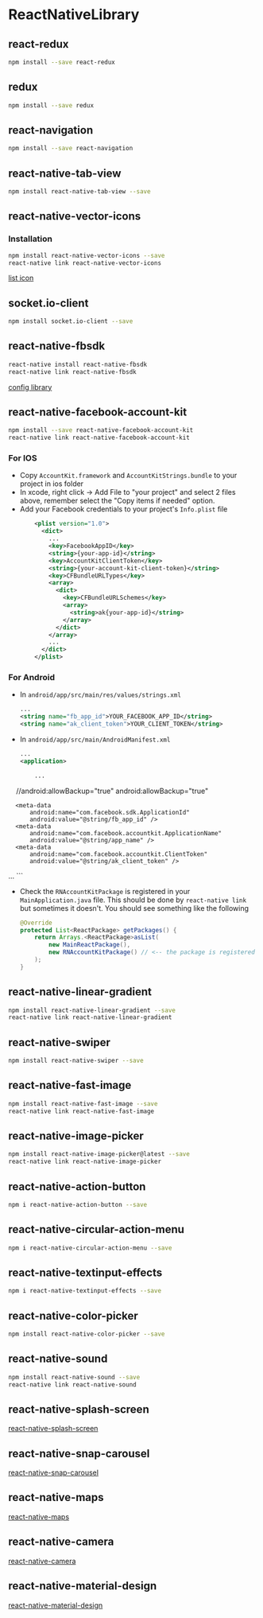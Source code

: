 # ReactNativeLibrary

## react-redux
```bash
npm install --save react-redux
```

## redux
```bash
npm install --save redux
```

## react-navigation
```bash
npm install --save react-navigation
```

## react-native-tab-view
```bash
npm install react-native-tab-view --save
```

## react-native-vector-icons
### Installation
```bash
npm install react-native-vector-icons --save
react-native link react-native-vector-icons
```
[list icon](https://oblador.github.io/react-native-vector-icons/)

## socket.io-client
```bash
npm install socket.io-client --save
```

## react-native-fbsdk
```bash
react-native install react-native-fbsdk
react-native link react-native-fbsdk
```
[config library](https://github.com/facebook/react-native-fbsdk)

## react-native-facebook-account-kit
```bash
npm install --save react-native-facebook-account-kit
react-native link react-native-facebook-account-kit
```
### For IOS
- Copy `AccountKit.framework` and `AccountKitStrings.bundle` to your project in ios folder
- In xcode, right click -> Add File to "your project" and select 2 files above, remember select the "Copy items if needed" option.
- Add your Facebook credentials to your project's `Info.plist` file
  ```xml
      <plist version="1.0">
        <dict>
          ...
          <key>FacebookAppID</key>
          <string>{your-app-id}</string>
          <key>AccountKitClientToken</key>
          <string>{your-account-kit-client-token}</string>
          <key>CFBundleURLTypes</key>
          <array>
            <dict>
              <key>CFBundleURLSchemes</key>
              <array>
                <string>ak{your-app-id}</string>
              </array>
            </dict>
          </array>
          ...
        </dict>
      </plist>
  ```
### For Android
- In `android/app/src/main/res/values/strings.xml`
   ```xml
   ...
   <string name="fb_app_id">YOUR_FACEBOOK_APP_ID</string>
   <string name="ak_client_token">YOUR_CLIENT_TOKEN</string>
   ```

- In `android/app/src/main/AndroidManifest.xml`
  ```xml
  ...
  <application>

      ...
      //android:allowBackup="true"
      android:allowBackup="true"
  
      <meta-data
          android:name="com.facebook.sdk.ApplicationId"
          android:value="@string/fb_app_id" />
      <meta-data
          android:name="com.facebook.accountkit.ApplicationName"
          android:value="@string/app_name" />
      <meta-data
          android:name="com.facebook.accountkit.ClientToken"
          android:value="@string/ak_client_token" />
   </application>
   ...
   ```

- Check the `RNAccountKitPackage` is registered in your `MainApplication.java` file. This should be done by `react-native link` but sometimes it doesn't. You should see something like the following
  ```java
  @Override
  protected List<ReactPackage> getPackages() {
      return Arrays.<ReactPackage>asList(
          new MainReactPackage(),
          new RNAccountKitPackage() // <-- the package is registered
      );
  }
  ```

## react-native-linear-gradient
```bash
npm install react-native-linear-gradient --save
react-native link react-native-linear-gradient
```
## react-native-swiper
```bash
npm install react-native-swiper --save
```

## react-native-fast-image
```bash
npm install react-native-fast-image --save
react-native link react-native-fast-image
```

## react-native-image-picker
```bash
npm install react-native-image-picker@latest --save
react-native link react-native-image-picker
```

## react-native-action-button
```bash
npm i react-native-action-button --save
```

## react-native-circular-action-menu
```bash
npm i react-native-circular-action-menu --save
```

## react-native-textinput-effects
```bash
npm i react-native-textinput-effects --save
```

## react-native-color-picker
```bash
npm install react-native-color-picker --save
```

## react-native-sound
```bash
npm install react-native-sound --save 
react-native link react-native-sound
```

## react-native-splash-screen
[react-native-splash-screen](https://github.com/crazycodeboy/react-native-splash-screen)

## react-native-snap-carousel
[react-native-snap-carousel](https://github.com/archriss/react-native-snap-carousel)

## react-native-maps
[react-native-maps](https://github.com/react-community/react-native-maps)

## react-native-camera
[react-native-camera](https://github.com/react-native-community/react-native-camera)

## react-native-material-design
[react-native-material-design](https://github.com/react-native-material-design/react-native-material-design)
